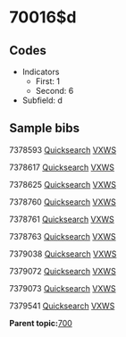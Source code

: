 # 70016$d

## Codes

-   Indicators
    -   First: 1
    -   Second: 6
-   Subfield: d

## Sample bibs

7378593 [Quicksearch](https://search.library.yale.edu/catalog/7378593) [VXWS](http://prodorbis.library.yale.edu:7014/vxws/GetHoldingsService?bibId=7378593)

7378617 [Quicksearch](https://search.library.yale.edu/catalog/7378617) [VXWS](http://prodorbis.library.yale.edu:7014/vxws/GetHoldingsService?bibId=7378617)

7378625 [Quicksearch](https://search.library.yale.edu/catalog/7378625) [VXWS](http://prodorbis.library.yale.edu:7014/vxws/GetHoldingsService?bibId=7378625)

7378760 [Quicksearch](https://search.library.yale.edu/catalog/7378760) [VXWS](http://prodorbis.library.yale.edu:7014/vxws/GetHoldingsService?bibId=7378760)

7378761 [Quicksearch](https://search.library.yale.edu/catalog/7378761) [VXWS](http://prodorbis.library.yale.edu:7014/vxws/GetHoldingsService?bibId=7378761)

7378763 [Quicksearch](https://search.library.yale.edu/catalog/7378763) [VXWS](http://prodorbis.library.yale.edu:7014/vxws/GetHoldingsService?bibId=7378763)

7379038 [Quicksearch](https://search.library.yale.edu/catalog/7379038) [VXWS](http://prodorbis.library.yale.edu:7014/vxws/GetHoldingsService?bibId=7379038)

7379072 [Quicksearch](https://search.library.yale.edu/catalog/7379072) [VXWS](http://prodorbis.library.yale.edu:7014/vxws/GetHoldingsService?bibId=7379072)

7379073 [Quicksearch](https://search.library.yale.edu/catalog/7379073) [VXWS](http://prodorbis.library.yale.edu:7014/vxws/GetHoldingsService?bibId=7379073)

7379541 [Quicksearch](https://search.library.yale.edu/catalog/7379541) [VXWS](http://prodorbis.library.yale.edu:7014/vxws/GetHoldingsService?bibId=7379541)

**Parent topic:**[700](../../tags/700/700.md)

